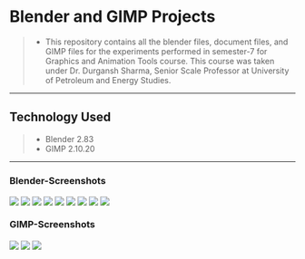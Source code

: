 # Blender and GIMP Projects 
> - This repository contains all the blender files, document files, and GIMP files for the experiments performed in semester-7 for Graphics and Animation Tools course. This course was taken under Dr. Durgansh Sharma, Senior Scale Professor at University of Petroleum and Energy Studies.
----------------
## Technology Used
> - Blender 2.83
> - GIMP 2.10.20
----------------
### Blender-Screenshots 

<img src="https://github.com/NikhilMishra1999/Blender-Projects/blob/master/Blender%20Experiments/Car/final.png" align="center">
<img src="https://github.com/NikhilMishra1999/Blender-Projects/blob/master/Blender%20Experiments/Car/final2.png" align="center">
<img src="https://github.com/NikhilMishra1999/Blender-Projects/blob/master/Project-Swinging%20Ball%20Illusion/Nikhil-GAT-Project.gif" align="center">
<img src="https://github.com/NikhilMishra1999/Blender-Projects/blob/master/Project-Swinging%20Ball%20Illusion/view1.png" align="center">
<img src="https://github.com/NikhilMishra1999/Blender-Projects/blob/master/Blender%20Experiments/Rocket/1.png" align="center">
<img src="https://github.com/NikhilMishra1999/Blender-Projects/blob/master/Blender%20Experiments/Rocket/2.png" align="center">
<img src="https://github.com/NikhilMishra1999/Blender-Projects/blob/master/Blender%20Experiments/Rotating%20Text%20Effect/Name.gif" align="center">
<img src="https://github.com/NikhilMishra1999/Blender-Projects/blob/master/Blender%20Experiments/Wizard%20Hut/Render%20final.png" align="center">
<img src="https://github.com/NikhilMishra1999/Blender-Projects/blob/master/Blender%20Experiments/Wizard%20Hut/Render1.png" align="center">

### GIMP-Screenshots

<img src="https://github.com/NikhilMishra1999/Blender-Projects/blob/master/GIMP%20Experiments/Vector%20Project/finalwhite.png" align="center">
<img src="https://github.com/NikhilMishra1999/Blender-Projects/blob/master/GIMP%20Experiments/EXP3/EXP3.png" align="center">
<img src="https://github.com/NikhilMishra1999/Blender-Projects/blob/master/GIMP%20Experiments/EXP4/final.gif" align="center">
